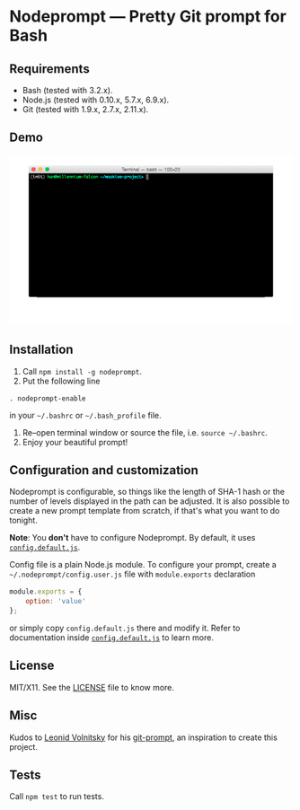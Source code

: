 Nodeprompt &mdash; Pretty Git prompt for Bash
==================================================

## Requirements

* Bash (tested with 3.2.x).
* Node.js (tested with 0.10.x, 5.7.x, 6.9.x).
* Git (tested with 1.9.x, 2.7.x, 2.11.x).

## Demo

![Nodeprompt demo](demo/demo.gif?raw=true)

## Installation

1. Call `npm install -g nodeprompt`.
1. Put the following line

  ```
  . nodeprompt-enable
  ```

 in your `~/.bashrc` or `~/.bash_profile` file.
1. Re&ndash;open terminal window or source the file, i.e. `source ~/.bashrc`.
1. Enjoy your beautiful prompt!

## Configuration and customization

Nodeprompt is configurable, so things like the length of SHA-1 hash or the number of levels displayed in the path can be adjusted. It is also possible to create a new prompt template from scratch, if that's what you want to do tonight.

**Note**: You **don't** have to configure Nodeprompt. By default, it uses [`config.default.js`](https://github.com/oleq/nodeprompt/blob/master/config.default.js).

Config file is a plain Node.js module. To configure your prompt, create a `~/.nodeprompt/config.user.js` file with `module.exports` declaration

```js
module.exports = {
    option: 'value'
};
```

or simply copy `config.default.js` there and modify it. Refer to documentation inside [`config.default.js`](https://github.com/oleq/nodeprompt/blob/master/config.default.js) to learn more.

## License
 
MIT/X11. See the [LICENSE](LICENSE) file to know more.

## Misc

Kudos to [Leonid Volnitsky](https://github.com/lvv) for his [git-prompt](https://github.com/lvv/git-prompt), an inspiration to create this project.

## Tests

Call `npm test` to run tests.